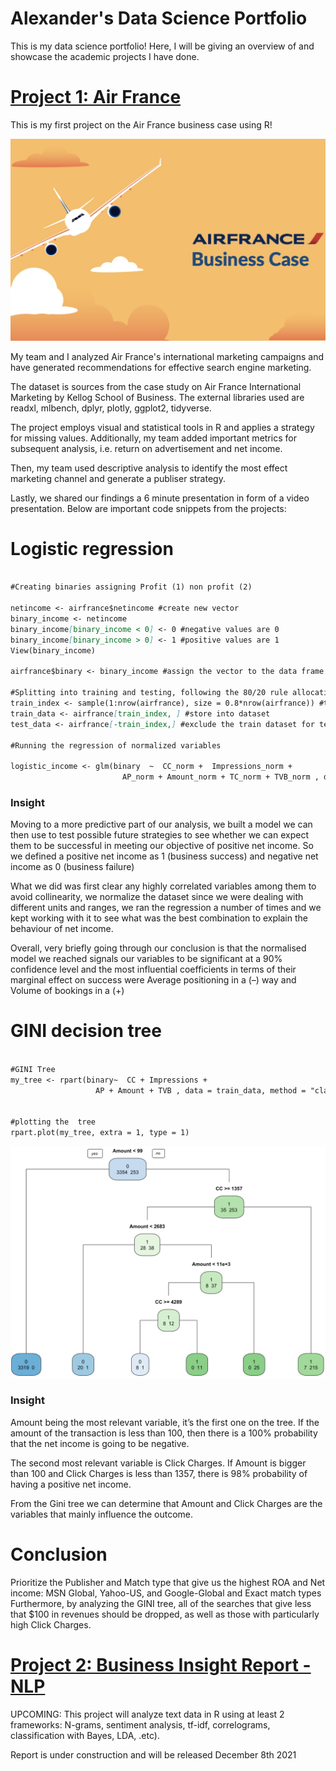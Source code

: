 # Alexander's Data Science Portfolio
This is my data science portfolio! Here, I will be giving an overview of and showcase the academic projects I have done.

# [Project 1: Air France](https://github.com/Agorgin/Air-france-business-case)

This is my first project on the Air France business case using R!

![Title Image](titleimage.jpg)


My team and I analyzed Air France's international marketing campaigns and have generated recommendations for effective search engine marketing.

The dataset is sources from the case study on Air France International Marketing by Kellog School of Business. The external libraries used are readxl, mlbench, dplyr, plotly, ggplot2, tidyverse.

The project employs visual and statistical tools in R and applies a strategy for missing values. Additionally, my team added important metrics for subsequent analysis, i.e. return on advertisement and net income.

Then, my team used descriptive analysis to identify the most effect marketing channel and generate a publiser strategy.

Lastly, we shared our findings a 6 minute presentation in form of a video presentation. Below are important code snippets from the projects:



# Logistic regression
```markdown

#Creating binaries assigning Profit (1) non profit (2)              

netincome <- airfrance$netincome #create new vector
binary_income <- netincome
binary_income[binary_income < 0] <- 0 #negative values are 0
binary_income[binary_income > 0] <- 1 #positive values are 1
View(binary_income)

airfrance$binary <- binary_income #assign the vector to the data frame

#Splitting into training and testing, following the 80/20 rule allocating 80% for training the model and 20% for testing
train_index <- sample(1:nrow(airfrance), size = 0.8*nrow(airfrance)) #training sample
train_data <- airfrance[train_index, ] #store into dataset
test_data <- airfrance[-train_index,] #exclude the train dataset for test data

#Running the regression of normalized variables

logistic_income <- glm(binary  ~  CC_norm +  Impressions_norm +
                         AP_norm + Amount_norm + TC_norm + TVB_norm , data = train_data, family = binomial) #training the regression

```
### Insight
Moving to a more predictive part of our analysis, we built a model we can then use to test possible future strategies to see whether we can expect them to be successful in meeting our objective of positive net income. So we defined a positive net income as 1 (business success) and negative net income as 0 (business failure)

What we did was first clear any highly correlated variables among them to avoid collinearity,  we normalize the dataset since we were dealing with different units and ranges, we ran the regression a number of  times and we kept working with it to see what was the best combination to explain the behaviour of net income.

Overall, very briefly going through our conclusion is that the normalised model we reached signals our variables to be significant at a 90% confidence level and the most influential coefficients in terms of their marginal effect on success were Average positioning in a (–) way and Volume of bookings in a (+)




# GINI decision tree

```markdown

#GINI Tree
my_tree <- rpart(binary~  CC + Impressions +
                   AP + Amount + TVB , data = train_data, method = "class", cp = 0.001) #building the GINI tree


#plotting the  tree
rpart.plot(my_tree, extra = 1, type = 1) 

```
![GINI Tree](https://github.com/Agorgin/Alexander_portfolio/blob/main/Screenshot%202021-11-16%20at%2011.26.12%20PM.png)
### Insight
Amount being the most relevant variable, it’s the first one on the tree. If the amount of the transaction is less than 100, then there is a 100% probability that the net income is going to be negative. 

The second most relevant variable is Click Charges. If Amount is bigger than 100 and Click Charges is less than 1357, there is 98%  probability of having a positive net income.

From the Gini tree we can determine that Amount and Click Charges are the variables that mainly influence the outcome.




# Conclusion
Prioritize the Publisher and Match type that give us the highest ROA and Net income: MSN Global, Yahoo-US, and Google-Global and Exact match types
Furthermore, by analyzing the GINI tree, all of the searches that give less that $100 in revenues should be dropped, as well as those with particularly high Click Charges. 




# [Project 2: Business Insight Report - NLP ](https://github.com/Agorgin/Air-france-business-case)
UPCOMING: This project will analyze text data in R using at least 2 frameworks: N-grams, sentiment analysis, tf-idf, correlograms, classification with Bayes, LDA, .etc).

Report is under construction and will be released December 8th 2021





